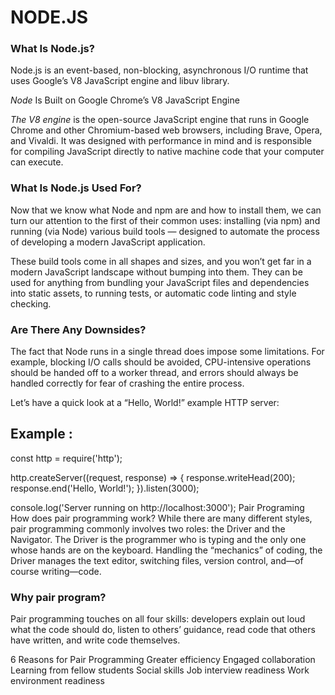 # NODE.JS
### What Is Node.js?
Node.js is an event-based, non-blocking, asynchronous I/O runtime that uses Google’s V8 JavaScript engine and libuv library.

*Node* Is Built on Google Chrome’s V8 JavaScript Engine

*The V8 engine* is the open-source JavaScript engine that runs in Google Chrome and other Chromium-based web browsers, including Brave, Opera, and Vivaldi. It was designed with performance in mind and is responsible for compiling JavaScript directly to native machine code that your computer can execute.

### What Is Node.js Used For?
Now that we know what Node and npm are and how to install them, we can turn our attention to the first of their common uses: installing (via npm) and running (via Node) various build tools — designed to automate the process of developing a modern JavaScript application.

These build tools come in all shapes and sizes, and you won’t get far in a modern JavaScript landscape without bumping into them. They can be used for anything from bundling your JavaScript files and dependencies into static assets, to running tests, or automatic code linting and style checking.

### Are There Any Downsides?
The fact that Node runs in a single thread does impose some limitations. For example, blocking I/O calls should be avoided, CPU-intensive operations should be handed off to a worker thread, and errors should always be handled correctly for fear of crashing the entire process.

Let’s have a quick look at a “Hello, World!” example HTTP server:

## Example :

const http = require('http');

http.createServer((request, response) => {
  response.writeHead(200);
  response.end('Hello, World!');
}).listen(3000);

console.log('Server running on http://localhost:3000');
Pair Programing
How does pair programming work? While there are many different styles, pair programming commonly involves two roles: the Driver and the Navigator. The Driver is the programmer who is typing and the only one whose hands are on the keyboard. Handling the “mechanics” of coding, the Driver manages the text editor, switching files, version control, and—of course writing—code.

### Why pair program?
Pair programming touches on all four skills: developers explain out loud what the code should do, listen to others’ guidance, read code that others have written, and write code themselves.

6 Reasons for Pair Programming
Greater efficiency
Engaged collaboration
Learning from fellow students
Social skills
Job interview readiness
Work environment readiness
